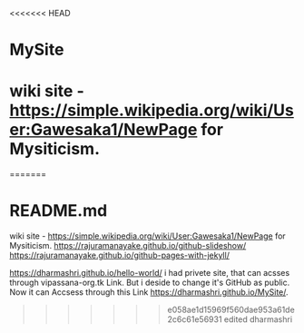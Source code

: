 <<<<<<< HEAD
# MySite
# wiki site - https://simple.wikipedia.org/wiki/User:Gawesaka1/NewPage for Mysiticism.
=======
# README.md
wiki site - https://simple.wikipedia.org/wiki/User:Gawesaka1/NewPage for Mysiticism.
https://rajuramanayake.github.io/github-slideshow/     
https://rajuramanayake.github.io/github-pages-with-jekyll/

https://dharmashri.github.io/hello-world/
i  had privete site, that can acsses through vipassana-org.tk Link.
But i deside to change it's GitHub as public. Now it can Accsess through
this Link https://dharmashri.github.io/MySite/.
>>>>>>> e058ae1d15969f560dae953a61de2c6c61e56931
edited  dharmashri  
